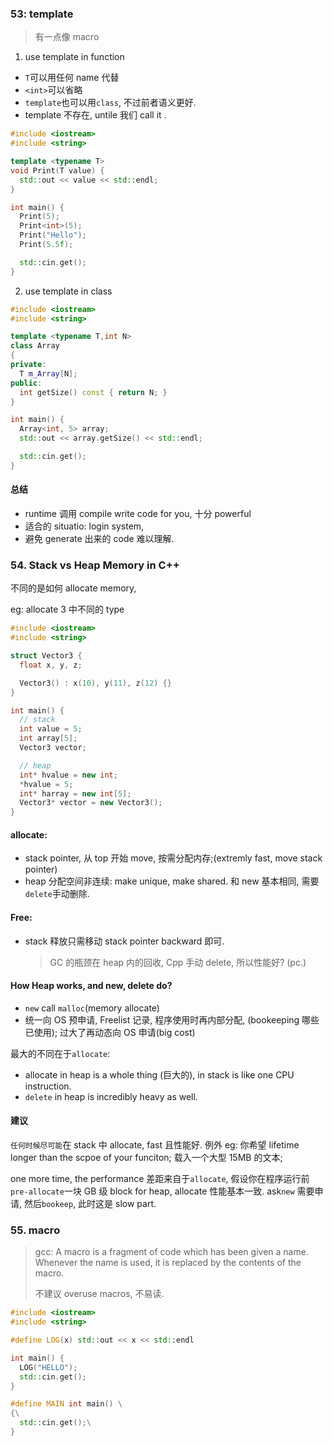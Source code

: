 ### 53: template

> 有一点像 macro

1.  use template in function

* `T`可以用任何 name 代替
* `<int>`可以省略
* `template`也可以用`class`, 不过前者语义更好.
* template 不存在, untile 我们 call it .

```cpp
#include <iostream>
#include <string>

template <typename T>
void Print(T value) {
  std::out << value << std::endl;
}

int main() {
  Print(5);
  Print<int>(5);
  Print("Hello");
  Print(5.5f);

  std::cin.get();
}
```

2.  use template in class

```cpp
#include <iostream>
#include <string>

template <typename T,int N>
class Array
{
private:
  T m_Array[N];
public:
  int getSize() const { return N; }
}

int main() {
  Array<int, 5> array;
  std::out << array.getSize() << std::endl;

  std::cin.get();
}
```

#### 总结

* runtime 调用 compile write code for you, 十分 powerful
* 适合的 situatio: login system,
* 避免 generate 出来的 code 难以理解.

### 54. Stack vs Heap Memory in C++

不同的是如何 allocate memory,

eg: allocate 3 中不同的 type

```cc
#include <iostream>
#include <string>

struct Vector3 {
  float x, y, z;

  Vector3() : x(10), y(11), z(12) {}
}

int main() {
  // stack
  int value = 5;
  int array[5];
  Vector3 vector;

  // heap
  int* hvalue = new int;
  *hvalue = 5;
  int* harray = new int[5];
  Vector3* vector = new Vector3();
}
```

#### allocate:

* stack pointer, 从 top 开始 move, 按需分配内存;(extremly fast, move stack pointer)
* heap 分配空间非连续: make unique, make shared. 和 new 基本相同, 需要 `delete`手动删除.

#### Free:

* stack 释放只需移动 stack pointer backward 即可.
  > GC 的瓶颈在 heap 内的回收, Cpp 手动 delete, 所以性能好? (pc.)

#### How Heap works, and new, delete do?

* `new` call `malloc`(memory allocate)
* 统一向 OS 预申请, Freelist 记录, 程序使用时再内部分配, (bookeeping 哪些已使用); 过大了再动态向 OS 申请(big cost)

最大的不同在于`allocate`:

* allocate in heap is a whole thing (巨大的), in stack is like one CPU instruction.
* `delete` in heap is incredibly heavy as well.

#### 建议

`任何时候尽可能`在 stack 中 allocate, fast 且性能好. 例外 eg: 你希望 lifetime longer than the scpoe of your funciton; 载入一个大型 15MB 的文本;

one more time, the performance 差距来自于`allocate`, 假设你在程序运行前`pre-allocate`一块 GB 级 block for heap, allocate 性能基本一致. ask`new` 需要申请, 然后`bookeep`, 此时这是 slow part.

### 55. macro

> gcc: A macro is a fragment of code which has been given a name. Whenever the name is used, it is replaced by the contents of the macro.
>
> 不建议 overuse macros, 不易读.

```cc
#include <iostream>
#include <string>

#define LOG(x) std::out << x << std::endl

int main() {
  LOG("HELLO");
  std::cin.get();
}

#define MAIN int main() \
{\
  std::cin.get();\
}
```
